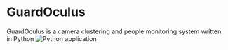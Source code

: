 # GuardOculus
GuardOculus is a camera clustering and people monitoring system written in Python
![Python application](https://github.com/GuardOculus/GuardOculus/workflows/Python%20application/badge.svg)

